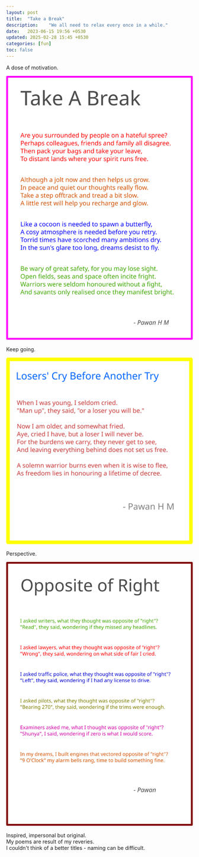 ```yaml
---
layout: post
title:  "Take a Break"
description:    "We all need to relax every once in a while."
date:   2023-06-15 19:56 +0530
updated: 2025-02-28 15:45 +0530
categories: [fun]
toc: false
---
```


A dose of motivation.  

![Take A Break](/assets/img/posts/tab.svg)  

Keep going.

![Losers' Cry Before Another Try](/assets/img/posts/lcbat.svg)

Perspective.

![Opposite of Right](/assets/img/posts/oor.svg)

Inspired, impersonal but original.  
My poems are result of my reveries.  
I couldn't think of a better titles - naming can be difficult. 
